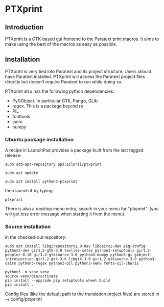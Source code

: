 # PTXprint

## Introduction

PTXprint is a GTK-based gui frontend to the Paratext print macros. It aims to make
using the best of the macros as easy as possible.

## Installation

PTXprint is very tied into Paratext and its project structure. Users should have
Paratext installed. PTXprint will access the Paratext project files directly but doesn't require Paratext to run while doing so.

PTXprint also has the following python dependencies:

- PyGObject. In particular GTK, Pango, GLib.
- regex. This is a package beyond re
- PIL
- fonttools
- cairo
- numpy

### Ubuntu package installation

A recipe in LaunchPad provides a package built from the last tagged release:

`sudo add-apt-repository ppa:silnrsi/ptxprint`

`sudo apt update`

`sudo apt install python3-ptxprint`

then launch it by typing:

`ptxprint`

There is also a desktop menu entry, search in your menu for "ptxprint". 
(you will get less error message when starting it from the menu). 


### Source installation

in the checked-out repository: 

```
sudo apt install libgirepository1.0-dev libcairo2-dev pkg-config python3-dev gir1.2-gtk-3.0 texlive-xetex python3-setuptools gir1.2-poppler-0.18 gir1.2-gtksource-3.0 python3-numpy python3-gi gobject-introspection gir1.2-gtk-3.0 libgtk-3-0 gir1.2-gtksource-3.0 python3-cairo python3-regex python3-pil python3-venv fonts-sil-charis

python3 -m venv venv
source venv/bin/activate
pip install --upgrade pip setuptools wheel build
pip install .
```

Config files (like the default path to the translation project files) are stored in ~/.config/ptxprint/
